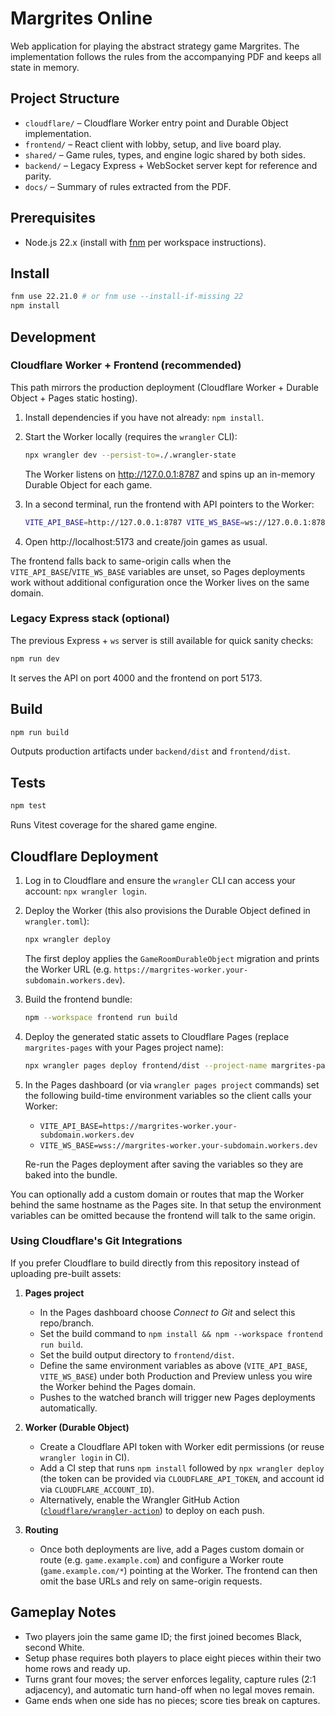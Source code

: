 # Margrites Online

Web application for playing the abstract strategy game Margrites. The implementation follows the rules from the accompanying PDF and keeps all state in memory.

## Project Structure

- `cloudflare/` – Cloudflare Worker entry point and Durable Object implementation.
- `frontend/` – React client with lobby, setup, and live board play.
- `shared/` – Game rules, types, and engine logic shared by both sides.
- `backend/` – Legacy Express + WebSocket server kept for reference and parity.
- `docs/` – Summary of rules extracted from the PDF.

## Prerequisites

- Node.js 22.x (install with [fnm](https://github.com/Schniz/fnm) per workspace instructions).

## Install

```bash
fnm use 22.21.0 # or fnm use --install-if-missing 22
npm install
```

## Development

### Cloudflare Worker + Frontend (recommended)

This path mirrors the production deployment (Cloudflare Worker + Durable Object + Pages static hosting).

1. Install dependencies if you have not already: `npm install`.
2. Start the Worker locally (requires the `wrangler` CLI):

   ```bash
   npx wrangler dev --persist-to=./.wrangler-state
   ```

   The Worker listens on http://127.0.0.1:8787 and spins up an in-memory Durable Object for each game.

3. In a second terminal, run the frontend with API pointers to the Worker:

   ```bash
   VITE_API_BASE=http://127.0.0.1:8787 VITE_WS_BASE=ws://127.0.0.1:8787 npm --workspace frontend run dev
   ```

4. Open http://localhost:5173 and create/join games as usual.

The frontend falls back to same-origin calls when the `VITE_API_BASE`/`VITE_WS_BASE` variables are unset, so Pages deployments work without additional configuration once the Worker lives on the same domain.

### Legacy Express stack (optional)

The previous Express + `ws` server is still available for quick sanity checks:

```bash
npm run dev
```

It serves the API on port 4000 and the frontend on port 5173.

## Build

```bash
npm run build
```

Outputs production artifacts under `backend/dist` and `frontend/dist`.

## Tests

```bash
npm test
```

Runs Vitest coverage for the shared game engine.

## Cloudflare Deployment

1. Log in to Cloudflare and ensure the `wrangler` CLI can access your account: `npx wrangler login`.
2. Deploy the Worker (this also provisions the Durable Object defined in `wrangler.toml`):

   ```bash
   npx wrangler deploy
   ```

   The first deploy applies the `GameRoomDurableObject` migration and prints the Worker URL (e.g. `https://margrites-worker.your-subdomain.workers.dev`).

3. Build the frontend bundle:

   ```bash
   npm --workspace frontend run build
   ```

4. Deploy the generated static assets to Cloudflare Pages (replace `margrites-pages` with your Pages project name):

   ```bash
   npx wrangler pages deploy frontend/dist --project-name margrites-pages
   ```

5. In the Pages dashboard (or via `wrangler pages project` commands) set the following build-time environment variables so the client calls your Worker:

   - `VITE_API_BASE=https://margrites-worker.your-subdomain.workers.dev`
   - `VITE_WS_BASE=wss://margrites-worker.your-subdomain.workers.dev`

   Re-run the Pages deployment after saving the variables so they are baked into the bundle.

You can optionally add a custom domain or routes that map the Worker behind the same hostname as the Pages site. In that setup the environment variables can be omitted because the frontend will talk to the same origin.

### Using Cloudflare's Git Integrations

If you prefer Cloudflare to build directly from this repository instead of uploading pre-built assets:

1. **Pages project**
   - In the Pages dashboard choose *Connect to Git* and select this repo/branch.
   - Set the build command to `npm install && npm --workspace frontend run build`.
   - Set the build output directory to `frontend/dist`.
   - Define the same environment variables as above (`VITE_API_BASE`, `VITE_WS_BASE`) under both Production and Preview unless you wire the Worker behind the Pages domain.
   - Pushes to the watched branch will trigger new Pages deployments automatically.

2. **Worker (Durable Object)**
   - Create a Cloudflare API token with Worker edit permissions (or reuse `wrangler login` in CI).
   - Add a CI step that runs `npm install` followed by `npx wrangler deploy` (the token can be provided via `CLOUDFLARE_API_TOKEN`, and account id via `CLOUDFLARE_ACCOUNT_ID`).
   - Alternatively, enable the Wrangler GitHub Action ([`cloudflare/wrangler-action`](https://github.com/cloudflare/wrangler-action)) to deploy on each push.

3. **Routing**
   - Once both deployments are live, add a Pages custom domain or route (e.g. `game.example.com`) and configure a Worker route (`game.example.com/*`) pointing at the Worker. The frontend can then omit the base URLs and rely on same-origin requests.

## Gameplay Notes

- Two players join the same game ID; the first joined becomes Black, second White.
- Setup phase requires both players to place eight pieces within their two home rows and ready up.
- Turns grant four moves; the server enforces legality, capture rules (2:1 adjacency), and automatic turn hand-off when no legal moves remain.
- Game ends when one side has no pieces; score ties break on captures.
